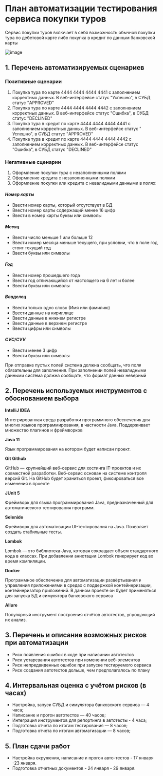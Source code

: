 # План автоматизации тестирования сервиса покупки туров

Сервис покупки туров включает в себя возможность обычной покупки тура по дебетовой карте либо покупка в кредит по данным
банковской карты

![image](https://github.com/user-attachments/assets/11bb9c2d-ae1b-44ea-b41d-2c62a81dc7d5)

## 1. Перечень автоматизируемых сценариев

### Позитивные сценарии

1. Покупка тура по карте 4444 4444 4444 4441 с заполнением корректных данных. В веб-интерфейсе статус "Успешно", в СУБД
   статус "APPROVED"
2. Покупка тура по карте 4444 4444 4444 4442 с заполнением корректных данных. В веб-интерфейсе статус "Ошибка", в СУБД
   статус "DECLINED"
3. Покупка тура в кредит по карте 4444 4444 4444 4441 с заполнением корректных данных. В веб-интерфейсе статус "
   Успешно", в СУБД статус "APPROVED"
4. Покупка тура в кредит по карте 4444 4444 4444 4442 с заполнением корректных данных. В веб-интерфейсе статус "Ошибка",
   в СУБД статус "DECLINED"

### Негативные сценарии

1. Оформление покупки тура с незаполненными полями
2. Оформление кредита с незаполненными полями
3. Оформление покупки или кредита с невалидными данными в полях:

#### *Номер карты*

* Ввести номер карты, который отсутствует в БД
* Ввести номер карты содержащий менее 16 цифр
* Ввести в номер карты буквы или символы

#### *Месяц*

* Ввести число меньше 1 или больше 12
* Ввести номер месяца меньше текущего, при условии, что в поле год стоит текущий год
* Ввести буквы или символы

#### *Год*

* Ввести номер прошедшего года
* Ввести год отличающийся от настоящего на 6 лет и более
* Ввести буквы или символы

#### *Владелец*

* Ввести только одно слово (Имя или фамилию)
* Ввести данные на кириллице
* Ввести данные в нижнем регистре
* Ввести данные в верхнем регистре
* Ввести цифры или символы

#### *CVC/CVV*

* Ввести менее 3 цифр
* Ввести буквы или символы

При отправке пустых полей система должна сообщать, что поля обязательны для заполнения. При заполнении полей невалидными
данными система должна сообщать, что формат данных неверный

## 2. Перечень используемых инструментов с обоснованием выбора

**IntelliJ IDEA**

Интегрированная среда разработки программного обеспечения для многих языков программирования, в частности Java.
Поддерживает множество плагинов и фреймворков

**Java 11**

Язык программирования на котором будет написан проект.

**Git Github**

GitHub — крупнейший веб-сервис для хостинга IT-проектов и их совместной разработки. Веб-сервис основан на системе
контроля версий Git. На GitHub будет храниться проект, фиксироваться все изменения в проекте

**JUnit 5**

Фреймворк для языка программирования Java, предназначенный для автоматического тестирования программ.

**Selenide**

Фреймворк для автоматизации UI-тестирования на Java. Позволяет создать стабильные тесты.

**Lombok**

Lombok — это библиотека Java, которая сокращает объем стандартного кода в классах. При добавлении аннотации Lombok
генерирует код во время компиляции.

**Docker**

Программное обеспечение для автоматизации развёртывания и управления приложениями в средах с поддержкой контейнеризации,
контейнеризатор приложений. В данном проекте он будет применяться для запуска БД и симулятора банковского сервиса

**Allure**

Популярный инструмент построения отчётов автотестов, упрощающий их анализ.

## 3. Перечень и описание возможных рисков при автоматизации

* Риск появления ошибок в коде при написании автотестов
* Риск устаревания автотестов при изменении веб-элементов
* Риск непредвиденных ошибок при запуске тестируемого сервиса
* Риск создания автотестов дольше, чем предполагалось по плану

## 4. Интервальная оценка с учётом рисков (в часах)

- Настройка, запуск СУБД и симулятора банковского сервиса — 4 часа;
- Написание и прогон автотестов — 40 часов;
- Интеграция инструментов для репортинга в автотесты - 4 часа;
- Подготовка отчета по итогам тестирования — 8 часов;
- Подготовка отчета по итогам автоматизации — 8 часов;

## 5. План сдачи работ

* Настройка окружения, написание и прогон авто-тестов - 17 января -23 января.
* Подготовка отчетных документов - 24 января - 29 января.

